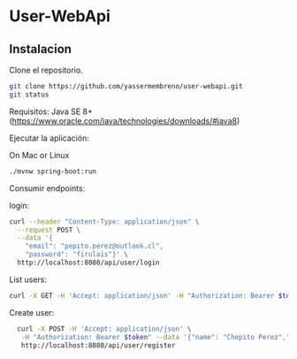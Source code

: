 # User-WebApi

## Instalacion

Clone el repositorio.

```bash
git clone https://github.com/yassermembreno/user-webapi.git
git status
```

Requisitos:
Java SE 8+ (https://www.oracle.com/java/technologies/downloads/#java8)

Ejecutar la aplicación:

On Mac or Linux
```bash
./mvnw spring-boot:run
```
Consumir endpoints:

login: 
```bash
curl --header "Content-Type: application/json" \
  --request POST \
  --data '{
    "email": "pepito.perez@outlook.cl",
    "password": "firulais"}' \
  http://localhost:8080/api/user/login
```
List users:
```bash 
curl -X GET -H 'Accept: application/json' -H "Authorization: Bearer $token  http://localhost:8080/api/user/users
```
Create user:
```bash
  curl -X POST -H 'Accept: application/json' \
   -H "Authorization: Bearer $token" --data '{"name": "Chepito Perez","email": "chepito.perez@outlook.cl", "password": "piquinyuqui","phones": [{ "number": "89765544", "cityCode": "AZ", "countryCode": "USA" }]}' \
   http://localhost:8080/api/user/register
```
